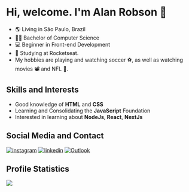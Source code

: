 # Hi, welcome. I'm Alan Robson :wave:

- :earth_americas: Living in São Paulo, Brazil
- :man_student: Bachelor of Computer Science
- :computer: Beginner in Front-end Development
- :rocket: Studying at Rocketseat.
- My hobbies are playing and watching soccer :soccer:, as well as watching movies :film_projector: and NFL :football:.

## Skills and Interests
- Good knowledge of **HTML** and **CSS**
- Learning and Consolidating the **JavaScript** Foundation
- Interested in learning about **NodeJs**, **React**, **NextJs**

## Social Media and Contact
[![instagram](https://img.shields.io/badge/Instagram-E4405F?style=for-the-badge&logo=instagram&logoColor=white)](https://www.instagram.com/_alanr14/)
[![linkedin](https://img.shields.io/badge/linkedin-%230077B5.svg?&style=for-the-badge&logo=linkedin&logoColor=white)](https://www.linkedin.com/in/alan-rs-lopes/)
[![Outlook](https://img.shields.io/badge/Outlook-0078D4?style=for-the-badge&logo=microsoft-outlook&logoColor=white)](mailto:ktorz.dev@outlook.com)

## Profile Statistics
![](https://github-readme-stats.vercel.app/api?username=ktorzdev&show_icons=true&theme=gotham)
